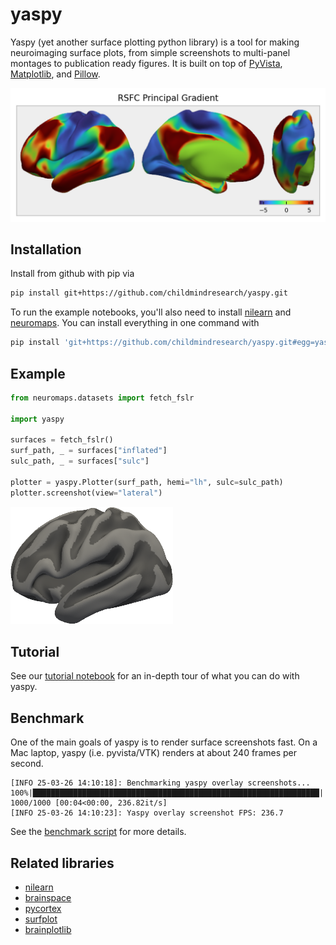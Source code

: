 # yaspy

Yaspy (yet another surface plotting python library) is a tool for making neuroimaging surface plots, from simple screenshots to multi-panel montages to publication ready figures. It is built on top of [PyVista](https://docs.pyvista.org/), [Matplotlib](https://matplotlib.org/), and [Pillow](https://pillow.readthedocs.io/en/stable/index.html).

<p style="text-align: center">
  <img src="doc/_static/img/rsfc_principal_gradient.png" style="max-height: 250px">
</p>

## Installation

Install from github with pip via

```bash
pip install git+https://github.com/childmindresearch/yaspy.git
```

To run the example notebooks, you'll also need to install [nilearn](https://nilearn.github.io) and [neuromaps](https://github.com/netneurolab/neuromaps). You can install everything in one command with

```bash
pip install 'git+https://github.com/childmindresearch/yaspy.git#egg=yaspy[examples]'
```

## Example

```python
from neuromaps.datasets import fetch_fslr

import yaspy

surfaces = fetch_fslr()
surf_path, _ = surfaces["inflated"]
sulc_path, _ = surfaces["sulc"]

plotter = yaspy.Plotter(surf_path, hemi="lh", sulc=sulc_path)
plotter.screenshot(view="lateral")
```

<p style="text-align: left">
  <img src="doc/_static/img/example.png" style="max-height: 200px">
</p>

## Tutorial

See our [tutorial notebook](examples/tutorial.ipynb) for an in-depth tour of what you can do with yaspy.

## Benchmark

One of the main goals of yaspy is to render surface screenshots fast. On a Mac laptop, yaspy (i.e. pyvista/VTK) renders at about 240 frames per second.

```
[INFO 25-03-26 14:10:18]: Benchmarking yaspy overlay screenshots...
100%|████████████████████████████████████████████████████████████████| 1000/1000 [00:04<00:00, 236.82it/s]
[INFO 25-03-26 14:10:23]: Yaspy overlay screenshot FPS: 236.7
```

See the [benchmark script](examples/benchmark.py) for more details.

## Related libraries

- [nilearn](https://nilearn.github.io/dev/modules/generated/nilearn.plotting.plot_surf.html)
- [brainspace](https://brainspace.readthedocs.io/en/latest/python_doc/api_doc/brainspace.plotting.html)
- [pycortex](https://github.com/gallantlab/pycortex)
- [surfplot](https://github.com/danjgale/surfplot)
- [brainplotlib](https://github.com/feilong/brainplotlib)

